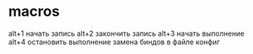 # macros
alt+1 начать запись
alt+2 закончить запись
alt+3 начать выполнение
alt+4 остановить выполнение
замена биндов в файле конфиг
